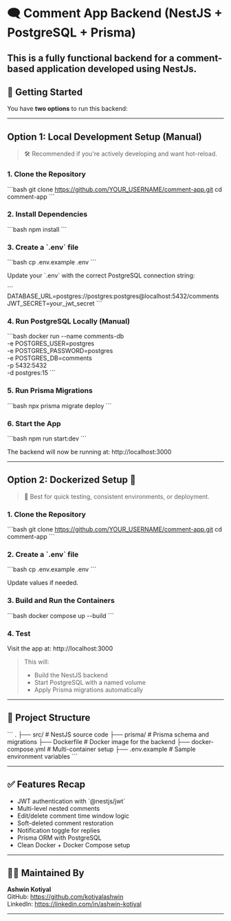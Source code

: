 # 🗨️ Comment App Backend (NestJS + PostgreSQL + Prisma)

This is a fully functional backend for a comment-based application developed using NestJs. 
---

## 🚀 Getting Started

You have **two options** to run this backend:

---

## Option 1: Local Development Setup (Manual)

> 🛠 Recommended if you're actively developing and want hot-reload.

### 1. Clone the Repository

\`\`\`bash
git clone https://github.com/YOUR_USERNAME/comment-app.git
cd comment-app
\`\`\`

### 2. Install Dependencies

\`\`\`bash
npm install
\`\`\`

### 3. Create a \`.env\` file

\`\`\`bash
cp .env.example .env
\`\`\`

Update your \`.env\` with the correct PostgreSQL connection string:

\`\`\`
DATABASE_URL=postgres://postgres:postgres@localhost:5432/comments
JWT_SECRET=your_jwt_secret
\`\`\`

### 4. Run PostgreSQL Locally (Manual)

\`\`\`bash
docker run --name comments-db \
  -e POSTGRES_USER=postgres \
  -e POSTGRES_PASSWORD=postgres \
  -e POSTGRES_DB=comments \
  -p 5432:5432 \
  -d postgres:15
\`\`\`

### 5. Run Prisma Migrations

\`\`\`bash
npx prisma migrate deploy
\`\`\`

### 6. Start the App

\`\`\`bash
npm run start:dev
\`\`\`

The backend will now be running at: http://localhost:3000

---

## Option 2: Dockerized Setup 🐳

> 🐳 Best for quick testing, consistent environments, or deployment.

### 1. Clone the Repository

\`\`\`bash
git clone https://github.com/YOUR_USERNAME/comment-app.git
cd comment-app
\`\`\`

### 2. Create a \`.env\` file

\`\`\`bash
cp .env.example .env
\`\`\`

Update values if needed.

### 3. Build and Run the Containers

\`\`\`bash
docker compose up --build
\`\`\`

### 4. Test

Visit the app at: http://localhost:3000

> This will:  
> - Build the NestJS backend  
> - Start PostgreSQL with a named volume  
> - Apply Prisma migrations automatically  

---

## 📁 Project Structure

\`\`\`
.
├── src/                 # NestJS source code
├── prisma/              # Prisma schema and migrations
├── Dockerfile           # Docker image for the backend
├── docker-compose.yml   # Multi-container setup
├── .env.example         # Sample environment variables
\`\`\`

---

## ✅ Features Recap

- JWT authentication with \`@nestjs/jwt\`  
- Multi-level nested comments  
- Edit/delete comment time window logic  
- Soft-deleted comment restoration  
- Notification toggle for replies  
- Prisma ORM with PostgreSQL  
- Clean Docker + Docker Compose setup  

---

## 🧑‍💻 Maintained By

**Ashwin Kotiyal**  
GitHub: https://github.com/kotiyalashwin  
LinkedIn: https://linkedin.com/in/ashwin-kotiyal

---

